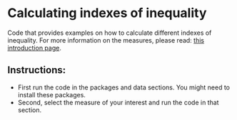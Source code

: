 # Calculating indexes of inequality

Code that provides examples on how to calculate different indexes of inequality. For more information on the measures, please read: [this introduction page](https://www.scotpho.org.uk/comparative-health/measuring-inequalities/).

## Instructions:
- First run the code in the packages and data sections. You might need to install these packages.
- Second, select the measure of your interest and run the code in that section.
